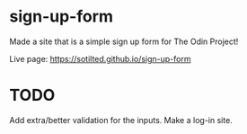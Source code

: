 # sign-up-form
Made a site that is a simple sign up form for The Odin Project!

Live page: https://sotilted.github.io/sign-up-form

# TODO
Add extra/better validation for the inputs.
Make a log-in site.

